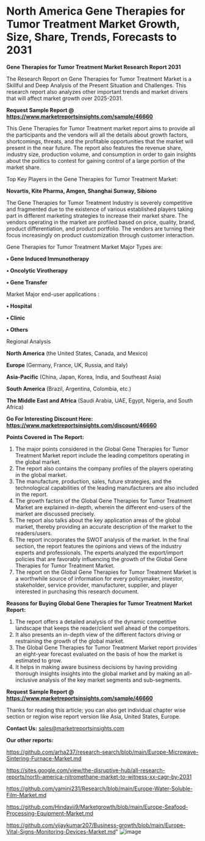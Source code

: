 # North America Gene Therapies for Tumor Treatment Market Growth, Size, Share, Trends, Forecasts to 2031

<strong>Gene Therapies for Tumor Treatment Market Research Report 2031</strong>

The Research Report on Gene Therapies for Tumor Treatment Market is a Skillful and Deep Analysis of the Present Situation and Challenges. This research report also analyzes other important trends and market drivers that will affect market growth over 2025-2031.

<strong>Request Sample Report @ <a href=https://www.marketreportsinsights.com/sample/46660>https://www.marketreportsinsights.com/sample/46660</a></strong>

This Gene Therapies for Tumor Treatment market report aims to provide all the participants and the vendors will all the details about growth factors, shortcomings, threats, and the profitable opportunities that the market will present in the near future. The report also features the revenue share, industry size, production volume, and consumption in order to gain insights about the politics to contest for gaining control of a large portion of the market share.

Top Key Players in the Gene Therapies for Tumor Treatment Market:

<strong>Novartis, Kite Pharma, Amgen, Shanghai Sunway, Sibiono</strong>

The Gene Therapies for Tumor Treatment Industry is severely competitive and fragmented due to the existence of various established players taking part in different marketing strategies to increase their market share. The vendors operating in the market are profiled based on price, quality, brand, product differentiation, and product portfolio. The vendors are turning their focus increasingly on product customization through customer interaction.

Gene Therapies for Tumor Treatment Market Major Types are:

<strong>•  Gene Induced Immunotherapy

•  Oncolytic Virotherapy

•  Gene Transfer</strong>

Market Major end-user applications :

<strong>•  Hospital

•  Clinic

•  Others</strong>

Regional Analysis

</u><strong><b>North America</b></strong> (the United States, Canada, and Mexico)

<strong><b>Europe </b></strong>(Germany, France, UK, Russia, and Italy)

<strong><b>Asia-Pacific</b></strong> (China, Japan, Korea, India, and Southeast Asia)

<strong><b>South America</b></strong> (Brazil, Argentina, Colombia, etc.)

<strong><b>The Middle East and Africa</b></strong> (Saudi Arabia, UAE, Egypt, Nigeria, and South Africa)

<strong>Go For Interesting Discount Here: <a href=https://www.marketreportsinsights.com/discount/46660>https://www.marketreportsinsights.com/discount/46660</a></strong>

<strong>Points Covered in The Report:</strong>
<ol>
  <li>The major points considered in the Global Gene Therapies for Tumor Treatment Market report include the leading competitors operating in the global market.</li>
  <li>The report also contains the company profiles of the players operating in the global market.</li>
  <li>The manufacture, production, sales, future strategies, and the technological capabilities of the leading manufacturers are also included in the report.</li>
  <li>The growth factors of the Global Gene Therapies for Tumor Treatment Market are explained in-depth, wherein the different end-users of the market are discussed precisely.</li>
  <li>The report also talks about the key application areas of the global market, thereby providing an accurate description of the market to the readers/users.</li>
  <li>The report incorporates the SWOT analysis of the market. In the final section, the report features the opinions and views of the industry experts and professionals. The experts analyzed the export/import policies that are favorably influencing the growth of the Global Gene Therapies for Tumor Treatment Market.</li>
  <li>The report on the Global Gene Therapies for Tumor Treatment Market is a worthwhile source of information for every policymaker, investor, stakeholder, service provider, manufacturer, supplier, and player interested in purchasing this research document.</li>
</ol>
<strong>Reasons for Buying Global Gene Therapies for Tumor Treatment Market Report:</strong>

<ol>
  <li>The report offers a detailed analysis of the dynamic competitive landscape that keeps the reader/client well ahead of the competitors.</li>
  <li>It also presents an in-depth view of the different factors driving or restraining the growth of the global market.</li>
  <li>The Global Gene Therapies for Tumor Treatment Market report provides an eight-year forecast evaluated on the basis of how the market is estimated to grow.</li>
  <li>It helps in making aware business decisions by having providing thorough insights insights into the global market and by making an all-inclusive analysis of the key market segments and sub-segments.</li>
</ol>
<strong>Request Sample Report @ <a href=https://www.marketreportsinsights.com/sample/46660>https://www.marketreportsinsights.com/sample/46660</a></strong>


Thanks for reading this article; you can also get individual chapter wise section or region wise report version like Asia, United States, Europe.

<strong>Contact Us:</strong>
sales@marketreportsinsights.com

<strong>Our other reports:</strong>

<a href=https://github.com/arha237/research-search/blob/main/Europe-Microwave-Sintering-Furnace-Market.md>https://github.com/arha237/research-search/blob/main/Europe-Microwave-Sintering-Furnace-Market.md</a>

<a href=https://sites.google.com/view/the-disruptive-hub/all-research-reports/north-america-nitromethane-market-to-witness-xx-cagr-by-2031>https://sites.google.com/view/the-disruptive-hub/all-research-reports/north-america-nitromethane-market-to-witness-xx-cagr-by-2031</a>

<a href=https://github.com/yamini231/Research/blob/main/Europe-Water-Soluble-Film-Market.md>https://github.com/yamini231/Research/blob/main/Europe-Water-Soluble-Film-Market.md</a>

<a href=https://github.com/Hindavii9/Marketgrowth/blob/main/Europe-Seafood-Processing-Equipment-Market.md>https://github.com/Hindavii9/Marketgrowth/blob/main/Europe-Seafood-Processing-Equipment-Market.md</a>

<a href=https://github.com/vijaykumar207/Business-growth/blob/main/Europe-Vital-Signs-Monitoring-Devices-Market.md>https://github.com/vijaykumar207/Business-growth/blob/main/Europe-Vital-Signs-Monitoring-Devices-Market.md</a>"
![image](https://github.com/user-attachments/assets/da46edc9-8c21-4093-90cc-43e8a4198277)
